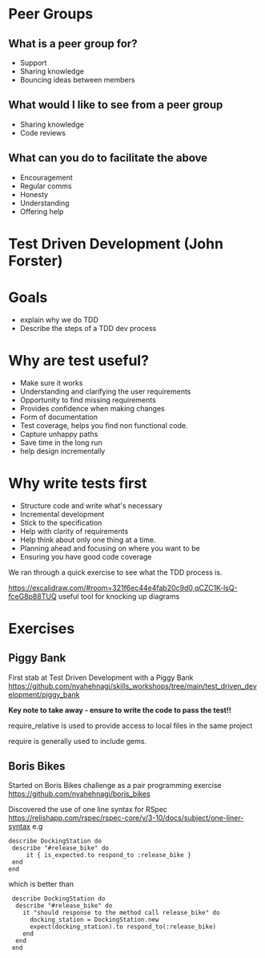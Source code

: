 # Peer Groups

## What is a peer group for?
* Support
* Sharing knowledge
* Bouncing ideas between members

## What would I like to see from a peer group
* Sharing knowledge
* Code reviews

## What can you do to facilitate the above
* Encouragement
* Regular comms
* Honesty
* Understanding
* Offering help

# Test Driven Development (John Forster)

# Goals
* explain why we do TDD
* Describe the steps of a TDD dev process

# Why are test useful?
* Make sure it works
* Understanding and clarifying the user requirements
* Opportunity to find missing requirements
* Provides confidence when making changes
* Form of documentation
* Test coverage, helps you find non functional code.
* Capture unhappy paths
* Save time in the long run
* help design incrementally

# Why write tests first
* Structure code and write what's necessary
* Incremental development
* Stick to the specification
* Help with clarity of requirements
* Help think about only one thing at a time.
* Planning ahead and focusing on where you want to be
* Ensuring you have good code coverage

We ran through a quick exercise to see what the TDD process is.

https://excalidraw.com/#room=321f6ec44e4fab20c9d0,qCZC1K-lsQ-fceG8p88TUQ
useful tool for knocking up diagrams

# Exercises

## Piggy Bank
First stab at Test Driven Development with a Piggy Bank
https://github.com/nyahehnagi/skills_workshops/tree/main/test_driven_development/piggy_bank

**Key note to take away - ensure to write the code to pass the test!!**


require_relative is used to provide access to local files in the same project

require is generally used to include gems.

## Boris Bikes
Started on Boris Bikes challenge as a pair programming exercise
https://github.com/nyahehnagi/boris_bikes

Discovered the use of one line syntax for RSpec
https://relishapp.com/rspec/rspec-core/v/3-10/docs/subject/one-liner-syntax
 e.g 
 ~~~~
 describe DockingStation do
  describe "#release_bike" do
      it { is_expected.to respond_to :release_bike }
  end
 end
 ~~~~

which is better than

~~~~
 describe DockingStation do
  describe "#release_bike" do
    it "should response to the method call release_bike" do
      docking_station = DockingStation.new
      expect(docking_station).to respond_to(:release_bike)
    end
  end
 end
~~~~

